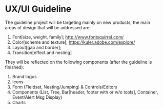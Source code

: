 UX/UI Guideline
===============

The guideline project will be targeting mainly on new products, the main areas of design that will be addressed are:

1. Font[size, weight, family]; http://www.fontsquirrel.com/
2. Color[scheme and texture]; https://kuler.adobe.com/explore/
3. Layout[gap and border];
4. Transition[effect and nesting]


They will be reflected on the following components (after the guideline is finished):

1. Brand logos
2. Icons
3. Form (Fieldset, Nesting/Jumping) & Controls/Editors
4. Components (List, Tree, Bar[header, footer with or w/o tools], Container, Event/Alert Msg Display)
5. Charts